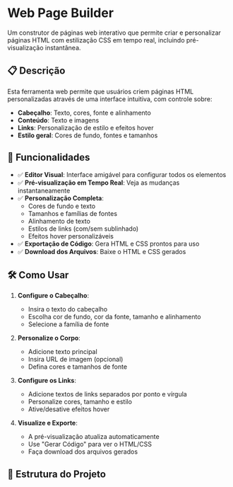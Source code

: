 # Web Page Builder

Um construtor de páginas web interativo que permite criar e personalizar páginas HTML com estilização CSS em tempo real, incluindo pré-visualização instantânea.

## 📋 Descrição

Esta ferramenta web permite que usuários criem páginas HTML personalizadas através de uma interface intuitiva, com controle sobre:

- **Cabeçalho**: Texto, cores, fonte e alinhamento
- **Conteúdo**: Texto e imagens
- **Links**: Personalização de estilo e efeitos hover
- **Estilo geral**: Cores de fundo, fontes e tamanhos

## 🚀 Funcionalidades

- ✅ **Editor Visual**: Interface amigável para configurar todos os elementos
- ✅ **Pré-visualização em Tempo Real**: Veja as mudanças instantaneamente
- ✅ **Personalização Completa**:
  - Cores de fundo e texto
  - Tamanhos e famílias de fontes
  - Alinhamento de texto
  - Estilos de links (com/sem sublinhado)
  - Efeitos hover personalizáveis
- ✅ **Exportação de Código**: Gera HTML e CSS prontos para uso
- ✅ **Download dos Arquivos**: Baixe o HTML e CSS gerados

## 🛠️ Como Usar

1. **Configure o Cabeçalho**:
   - Insira o texto do cabeçalho
   - Escolha cor de fundo, cor da fonte, tamanho e alinhamento
   - Selecione a família de fonte

2. **Personalize o Corpo**:
   - Adicione texto principal
   - Insira URL de imagem (opcional)
   - Defina cores e tamanhos de fonte

3. **Configure os Links**:
   - Adicione textos de links separados por ponto e vírgula
   - Personalize cores, tamanho e estilo
   - Ative/desative efeitos hover

4. **Visualize e Exporte**:
   - A pré-visualização atualiza automaticamente
   - Use "Gerar Código" para ver o HTML/CSS
   - Faça download dos arquivos gerados

## 📁 Estrutura do Projeto
